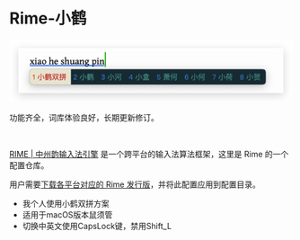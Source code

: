 # Rime-小鹤

![demo](./others/demo.png)


功能齐全，词库体验良好，长期更新修订。

<br>

[RIME | 中州韵输入法引擎](https://rime.im/) 是一个跨平台的输入法算法框架，这里是 Rime 的一个配置仓库。

用户需要[下载各平台对应的 Rime 发行版](https://rime.im/download/)，并将此配置应用到配置目录。
<br>

- 我个人使用小鹤双拼方案
- 适用于macOS版本鼠须管
- 切换中英文使用CapsLock键，禁用Shift_L

